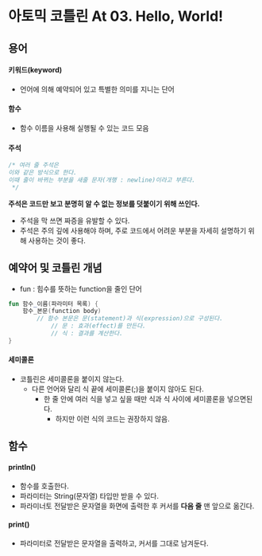 # 아토믹 코틀린 At 03. Hello, World!


## 용어

#### 키워드(keyword)
- 언어에 의해 예약되어 있고 특별한 의미를 지니는 단어

#### 함수
- 함수 이름을 사용해 실행될 수 있는 코드 모음

#### 주석

```kotlin
/* 여러 줄 주석은 
이와 같은 방식으로 한다.
이때 줄이 바뀌는 부분을 새줄 문자(개행 : newline)이라고 부른다.
 */
```

**주석은 코드만 보고 분명히 알 수 없는 정보를 덧붙이기 위해 쓰인다.**
- 주석을 막 쓰면 짜증을 유발할 수 있다.
- 주석은 주의 깊에 사용해야 하며, 주로 코드에서 어려운 부분을 자세히 설명하기 위해 사용하는 것이 좋다.

## 예약어 및 코틀린 개념

- fun : 힘수를 뜻하는 function을 줄인 단어

```kotlin
fun 함수_이름(파라미터 목록) {
    함수_본문(function body) 
        // 함수 본문은 문(statement)과 식(expression)으로 구성된다.
            // 문 : 효과(effect)를 만든다.
            // 식 : 결과를 계산한다. 
}
```

#### 세미콜론

- 코틀린은 세미콜론을 붙이지 않는다.
  - 다른 언어와 달리 식 끝에 세미콜론(;)을 붙이지 않아도 된다.
    - 한 줄 안에 여러 식을 넣고 싶을 때만 식과 식 사이에 세미콜론을 넣으면된다.
      - 하지만 이런 식의 코드는 권장하지 않음.

## 함수

#### println() 
- 함수를 호출한다.
- 파라미터는 String(문자열) 타입만 받을 수 있다.
- 파라미너토 전달받은 문자열을 화면에 출력한 후 커서를 **다음 줄** 맨 앞으로 옮긴다.

#### print()
- 파라미터로 전달받은 문자열을 출력하고, 커서를 그대로 남겨둔다.






